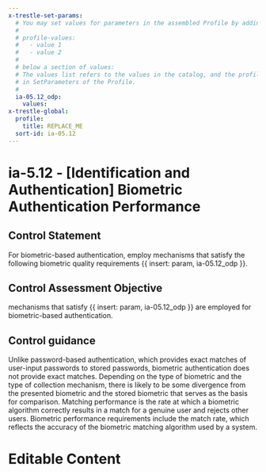 ```yaml
---
x-trestle-set-params:
  # You may set values for parameters in the assembled Profile by adding
  #
  # profile-values:
  #   - value 1
  #   - value 2
  #
  # below a section of values:
  # The values list refers to the values in the catalog, and the profile-values represent values
  # in SetParameters of the Profile.
  #
  ia-05.12_odp:
    values:
x-trestle-global:
  profile:
    title: REPLACE_ME
  sort-id: ia-05.12
---
```


# ia-5.12 - \[Identification and Authentication\] Biometric Authentication Performance

## Control Statement

For biometric-based authentication, employ mechanisms that satisfy the following biometric quality requirements {{ insert: param, ia-05.12_odp }}.

## Control Assessment Objective

mechanisms that satisfy {{ insert: param, ia-05.12_odp }} are employed for biometric-based authentication.

## Control guidance

Unlike password-based authentication, which provides exact matches of user-input passwords to stored passwords, biometric authentication does not provide exact matches. Depending on the type of biometric and the type of collection mechanism, there is likely to be some divergence from the presented biometric and the stored biometric that serves as the basis for comparison. Matching performance is the rate at which a biometric algorithm correctly results in a match for a genuine user and rejects other users. Biometric performance requirements include the match rate, which reflects the accuracy of the biometric matching algorithm used by a system.

# Editable Content

<!-- Make additions and edits below -->
<!-- The above represents the contents of the control as received by the profile, prior to additions. -->
<!-- If the profile makes additions to the control, they will appear below. -->
<!-- The above markdown may not be edited but you may edit the content below, and/or introduce new additions to be made by the profile. -->
<!-- If there is a yaml header at the top, parameter values may be edited. Use --set-parameters to incorporate the changes during assembly. -->
<!-- The content here will then replace what is in the profile for this control, after running profile-assemble. -->
<!-- The current profile has no added parts for this control, but you may add new ones here. -->
<!-- Each addition must have a heading either of the form ## Control my_addition_name -->
<!-- or ## Part a. (where the a. refers to one of the control statement labels.) -->
<!-- "## Control" parts are new parts added after the statement part. -->
<!-- "## Part" parts are new parts added into the top-level statement part with that label. -->
<!-- Subparts may be added with nested hash levels of the form ### My Subpart Name -->
<!-- underneath the parent ## Control or ## Part being added -->
<!-- See https://ibm.github.io/compliance-trestle/tutorials/ssp_profile_catalog_authoring/ssp_profile_catalog_authoring for guidance. -->
